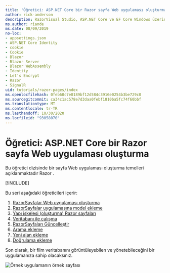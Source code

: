 ```yaml
---
title: 'Öğretici: ASP.NET Core bir Razor sayfa Web uygulaması oluşturma'
author: rick-anderson
description: RazorVisual Studio, ASP.NET Core ve EF Core Windows üzerinde bir sayfa Web uygulaması oluşturun.
ms.author: riande
ms.date: 08/09/2019
no-loc:
- appsettings.json
- ASP.NET Core Identity
- cookie
- Cookie
- Blazor
- Blazor Server
- Blazor WebAssembly
- Identity
- Let's Encrypt
- Razor
- SignalR
uid: tutorials/razor-pages/index
ms.openlocfilehash: 0feb60c7e0189bf12d584c3916e0254b3be729c0
ms.sourcegitcommit: ca34c1ac578e7d3daa0febf1810ba5fc74f60bbf
ms.translationtype: MT
ms.contentlocale: tr-TR
ms.lasthandoff: 10/30/2020
ms.locfileid: "93058070"
---
```

# <a name="tutorial-create-a-no-locrazor-pages-web-app-with-aspnet-core"></a>Öğretici: ASP.NET Core bir Razor sayfa Web uygulaması oluşturma

Bu öğretici dizisinde bir sayfa Web uygulaması oluşturma temelleri açıklanmaktadır Razor . 

[!INCLUDE[](~/includes/advancedRP.md)]

Bu seri aşağıdaki öğreticileri içerir:

1. [RazorSayfalar Web uygulaması oluşturma](xref:tutorials/razor-pages/razor-pages-start)
1. [RazorSayfalar uygulamasına model ekleme](xref:tutorials/razor-pages/model)
1. [Yapı iskelesi (oluşturma) Razor sayfaları](xref:tutorials/razor-pages/page)
1. [Veritabanı ile çalışma](xref:tutorials/razor-pages/sql)
1. [RazorSayfaları Güncelleştir](xref:tutorials/razor-pages/da1)
1. [Arama ekleme](xref:tutorials/razor-pages/search)
1. [Yeni alan ekleme](xref:tutorials/razor-pages/new-field)
1. [Doğrulama ekleme](xref:tutorials/razor-pages/validation)

Son olarak, bir film veritabanını görüntüleyebilen ve yönetebileceğini bir uygulamanıza sahip olacaksınız.

![Örnek uygulamanın örnek sayfası](index/_static/sample-page.png)
